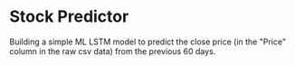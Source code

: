 # Stock Predictor

Building a simple ML LSTM model to predict the close price (in the "Price" column in the raw csv data) from the previous 60 days.